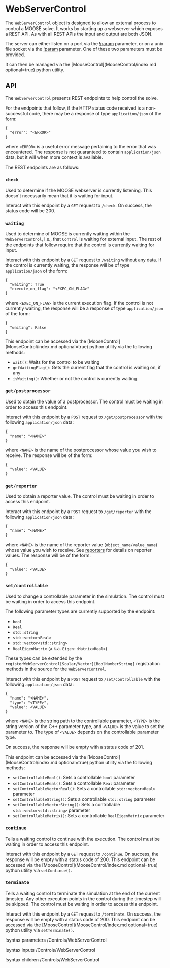 # WebServerControl

The `WebServerControl` object is designed to allow an external process to control a MOOSE solve. It works by starting up a webserver which exposes a REST API. As with all REST APIs the input and output are both JSON.

The server can either listen on a port via the [!param](/Controls/WebServerControl/port) parameter, or on a unix file socket via the [!param](/Controls/WebServerControl/file_socket) parameter. One of these two parameters must be provided.

It can then be managed via the [MooseControl](MooseControl/index.md optional=true) python utility.

## API

The `WebServerControl` presents REST endpoints to help control the solve.

For the endpoints that follow, if the HTTP status code received is a non-successful code, there may be a response of type `application/json` of the form:

```language=json
{
  "error": "<ERROR>"
}
```

where `<ERROR>` is a useful error message pertaining to the error that was encountered. The response is not guaranteed to contain `application/json` data, but it will when more context is available.

The REST endpoints are as follows:

### `check`

Used to determine if the MOOSE webserver is currently listening. This doesn't necessarily mean that it is waiting for input.

Interact with this endpoint by a `GET` request to `/check`. On success, the status code will be 200.

### `waiting`

Used to determine of MOOSE is currently waiting within the `WebServerControl`, i.e., that `Control` is waiting for external input. The rest of the endpoints that follow require that the control is currently waiting for input.

Interact with this endpoint by a `GET` request to `/waiting` without any data. If the control is currently waiting, the response will be of type `application/json` of the form:

```language=json
{
  "waiting": True
  "execute_on_flag": "<EXEC_ON_FLAG>"
}
```

where `<EXEC_ON_FLAG>` is the current execution flag. If the control is not currently waiting, the response will be a response of type `application/json` of the form:

```language=json
{
  "waiting": False
}
```

This endpoint can be accessed via the [MooseControl](MooseControl/index.md optional=true) python utility via the following methods:

- `wait()`: Waits for the control to be waiting
- `getWaitingFlag()`: Gets the current flag that the control is waiting on, if any
- `isWaiting()`: Whether or not the control is currently waiting

### `get/postprocessor`

Used to obtain the value of a postprocessor. The control must be waiting in order to access this endpoint.

Interact with this endpoint by a `POST` request to `/get/postprocessor` with the following `application/json` data:

```language=json
{
  "name": "<NAME>"
}
```

where `<NAME>` is the name of the postprocessor whose value you wish to receive. The response will be of the form:

```language=json
{
  "value": <VALUE>
}
```

### `get/reporter`

Used to obtain a reporter value. The control must be waiting in order to access this endpoint.

Interact with this endpoint by a `POST` request to `/get/reporter` with the following `application/json` data:

```language=json
{
  "name": "<NAME>"
}
```

where `<NAME>` is the name of the reporter value (`object_name/value_name`) whose value you wish to receive. See [reporters](Reporters/index.md) for details on reporter values. The response will be of the form:

```language=json
{
  "value": <VALUE>
}
```

### `set/controllable`

Used to change a controllable parameter in the simulation. The control must be waiting in order to access this endpoint.

The following parameter types are currently supported by the endpoint:

- `bool`
- `Real`
- `std::string`
- `std::vector<Real>`
- `std::vector<std::string>`
- `RealEigenMatrix` (a.k.a. `Eigen::Matrix<Real>`)

These types can be extended by the `registerWebServerControl[Scalar/Vector][BoolNumberString]` registration methods in the source for the `WebServerControl`.

Interact with this endpoint by a `POST` request to `/set/controllable` with the following `application/json` data:

```language=json
{
  "name": "<NAME>",
  "type": "<TYPE>",
  "value": <VALUE>
}
```

where `<NAME>` is the string path to the controllable parameter, `<TYPE>` is the string version of the C++ parameter type, and `<VALUE>` is the value to set the parameter to. The type of `<VALUE>` depends on the controllable parameter type.

On success, the response will be empty with a status code of 201.

This endpoint can be accessed via the [MooseControl](MooseControl/index.md optional=true) python utility via the following methods:

- `setControllableBool()`: Sets a controllable `bool` parameter
- `setControllableReal()`: Sets a controllable `Real` parameter
- `setControllableVectorReal()`: Sets a controllable `std::vector<Real>` parameter
- `setControllableString()`: Sets a controllable `std::string` parameter
- `setControllableVectorString()`: Sets a controllable `std::vector<std::string>` parameter
- `setControllableMatrix()`: Sets a controllable `RealEigenMatrix` parameter

### `continue`

Tells a waiting control to continue with the execution. The control must be waiting in order to access this endpoint.

Interact with this endpoint by a `GET` request to `/continue`. On success, the response will be empty with a status code of 200. This endpoint can be accessed via the [MooseControl](MooseControl/index.md optional=true) python utility via `setContinue()`.

### `terminate`

Tells a waiting control to terminate the simulation at the end of the current timestep. Any other execution points in the control during the timestep will be skipped. The control must be waiting in order to access this endpoint.

Interact with this endpoint by a `GET` request to `/terminate`. On success, the response will be empty with a status code of 200. This endpoint can be accessed via the [MooseControl](MooseControl/index.md optional=true) python utility via `setTerminate()`.

!syntax parameters /Controls/WebServerControl

!syntax inputs /Controls/WebServerControl

!syntax children /Controls/WebServerControl
